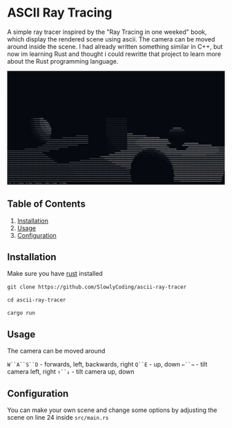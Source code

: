 # ASCII Ray Tracing 

A simple ray tracer inspired by the "Ray Tracing in one weeked" book, which display the rendered scene using ascii.
The camera can be moved around inside the scene.
I had already written something similar in C++, but now im learning Rust and thought i could rewritte that project to learn more about the Rust programming language.

<p align="center">
<img src="https://github.com/SlowlyCoding/ascii-ray-tracing-rust/blob/master/gifs/video.gif">

## Table of Contents

1. [Installation](#installation)
2. [Usage](#usage)
2. [Configuration](#configuration)

## Installation

Make sure you have [rust](https://www.rust-lang.org/tools/install) installed

```shell
git clone https://github.com/SlowlyCoding/ascii-ray-tracer
```
```shell
cd ascii-ray-tracer
```
```shell
cargo run
```

## Usage

The camera can be moved around

`W``A``S``D` - forwards, left, backwards, right
`Q``E` - up, down
`←``→` - tilt camera left, right
`↑``↓` - tilt camera up, down

## Configuration

You can make your own scene and change some options by adjusting the scene on line 24 inside `src/main.rs`
